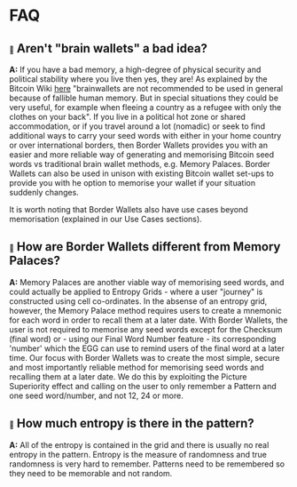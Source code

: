 # FAQ

## <a style="text-decoration: none; font-size: small;" href="https://www.borderwallets.com/docs/faq#Q1" id="Q1">🔗</a> Aren't "brain wallets" a bad idea?

**A:** If you have a bad memory, a high-degree of physical security and political stability where you live then yes, they are! As explained by the Bitcoin Wiki [here](https://en.bitcoin.it/wiki/Brainwallet) "brainwallets are not recommended to be used in general because of fallible human memory. But in special situations they could be very useful, for example when fleeing a country as a refugee with only the clothes on your back". If you live in a political hot zone or shared accommodation, or if you travel around a lot (nomadic) or seek to find additional ways to carry your seed words with either in your home country or over international borders, then Border Wallets provides you with an easier and more reliable way of generating and memorising Bitcoin seed words vs traditional brain wallet methods, e.g. Memory Palaces. Border Wallets can also be used in unison with existing Bitcoin wallet set-ups to provide you with he option to memorise your wallet if your situation suddenly changes.

It is worth noting that Border Wallets also have use cases beyond memorisation (explained in our Use Cases sections).

## <a style="text-decoration: none; font-size: small;" href="https://www.borderwallets.com/docs/faq#Q2" id="Q2">🔗</a> How are Border Wallets different from Memory Palaces?

**A:** Memory Palaces are another viable way of memorising seed words, and could actually be applied to Entropy Grids - where a user "journey" is constructed using cell co-ordinates. In the absense of an entropy grid, however, the Memory Palace method requires users to create a mnemonic for each word in order to recall them at a later date. With Border Wallets, the user is not required to memorise any seed words except for the Checksum (final word) or - using our Final Word Number feature - its corresponding 'number' which the EGG can use to remind users of the final word at a later time. Our focus with Border Wallets was to create the most simple, secure and most importantly reliable method for memorising seed words and recalling them at a later date. We do this by exploiting the Picture Superiority effect and calling on the user to only remember a Pattern and one seed word/number, and not 12, 24 or more.

## <a style="text-decoration: none; font-size: small;" href="https://www.borderwallets.com/docs/faq#Q3" id="Q3">🔗</a> How much entropy is there in the pattern?

**A:** All of the entropy is contained in the grid and there is usually no real entropy in the pattern. Entropy is the measure of randomness and true randomness is very hard to remember. Patterns need to be remembered so they need to be memorable and not random.
